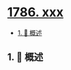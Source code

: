 # [1786. xxx](https://github.com/Tdahuyou/TNotes.leetcode/tree/main/notes/1786.%20xxx)

<!-- region:toc -->

- [1. 📝 概述](#1--概述)

<!-- endregion:toc -->

## 1. 📝 概述

